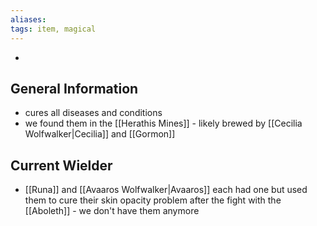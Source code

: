 ```yaml
---
aliases: 
tags: item, magical
---
```


- 

## General Information
- cures all diseases and conditions
- we found them in  the [[Herathis Mines]] - likely brewed by [[Cecilia Wolfwalker|Cecilia]] and [[Gormon]]

## Current Wielder
- [[Runa]] and [[Avaaros Wolfwalker|Avaaros]] each had one but used them to cure their skin opacity problem after the fight with the [[Aboleth]] - we don't have them anymore

